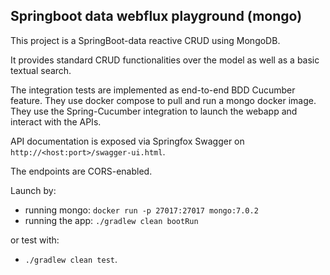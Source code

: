 ## Springboot data webflux playground (mongo)

This project is a SpringBoot-data reactive CRUD using MongoDB.

It provides standard CRUD functionalities over the model as well as a
basic textual search.

The integration tests are implemented as end-to-end BDD Cucumber feature.
They use docker compose to pull and run a mongo docker image.
They use the Spring-Cucumber integration to launch the webapp
and interact with the APIs.

API documentation is exposed via Springfox Swagger on
`http://<host:port>/swagger-ui.html`.

The endpoints are CORS-enabled.

Launch by:
- running mongo: `docker run -p 27017:27017 mongo:7.0.2`
- running the app: `./gradlew clean bootRun`

or test with:

- `./gradlew clean test`.
